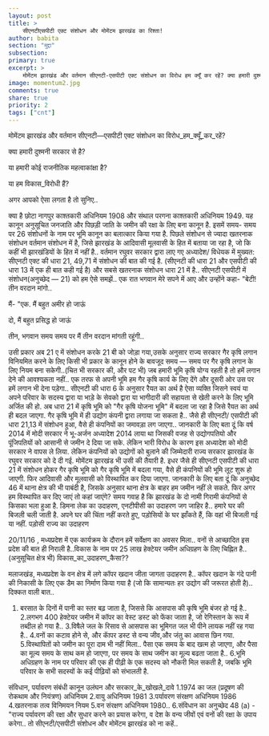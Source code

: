 ```yaml
---
layout: post
title: >
    सीएनटीएसपीटी एक्ट संशोधन और मोमेंटम झारखंड का रिश्ता!
author: babita
section: "मुद्दा"
subsection:
primary: true
excerpt: >
    मोमेंटम झारखंड और वर्तमान सीएनटी-एसपीटी एक्ट संशोधन का विरोध हम क्यूँ कर रहें? क्या हमारी दुश्मनी सरकार से है? या हमारी कोई राजनीतिक महत्वाकांक्षा है? या हम विकास-विरोधी हैं? अगर आपको ऐसा लगता है तो सुनिए..
image: momentum2.jpg
comments: true
share: true
priority: 2
tags: ["cnt"]
---
```


मोमेंटम झारखंड और वर्तमान सीएनटी—एसपीटी एक्ट संशोधन का विरोध_हम_क्यूँ_कर_रहें?
 
क्या हमारी दुश्मनी सरकार से है? 

या हमारी कोई राजनीतिक महत्वाकांक्षा है? 

या हम विकास_विरोधी हैं? 

अगर आपको ऐसा लगता है तो सुनिए..


क्या है छोटा नागपुर काश्तकारी अधिनियम 1908 और संथाल परगना काश्तकारी अधिनियम 1949. यह कानून अनुसूचित जनजाति और पिछड़ी जाति के जमीन की रक्षा के लिए बना कानून है. इसमें समय- समय पर 26 संशोधनों के नाम पर भूमि कानून का बलात्कार किया गया है. पिछले संशोधन से ज्यादा खतरनाक संशोधन वर्तमान संशोधन में है, जिसे झारखंड के आदिवासी मूलवासी के हित में बताया जा रहा है, जो कि कहीं भी झारखंडियों के हित में नहीं है..
वर्तमान रघुवर सरकार द्वारा लाए गए अध्यादेश/ विधेयक में मुख्यत: सीएनटी एक्ट की धारा 21, 49,71 में संशोधन की बात की गई है. (सीएनटी की धारा 21 और एसपीटी की धारा 13 में एक ही बात कही गई है) और सबसे खतरनाक संशोधन  धारा 21 में है..
सीएनटी एसपीटी में संशोधन(अनुच्छेद — 21) को हम ऐसे समझें.. 
एक रात भगवान मेरे सपने में आए और उन्होंने कहा- "बेटी! तीन वरदान मांगो..

मैं- "एक. मैं बहुत अमीर हो जाऊं 

दो, मैं बहुत प्रसिद्ध हो जाऊं 

तीन, भगवान समय समय पर मैं तीन वरदान मांगती रहूंगी..


उसी प्रकार अब 21 ए में संशोधन करके 21 बी को जोड़ा गया,उसके अनुसार राज्य सरकार गैर कृषि लगान  विनियमित करने के लिए किसी भी प्रकार के कानून होने के बावजूद समय — समय पर गैर कृषि लगान के लिए नियम बना सकेगी..(चित भी सरकार की, और पट भी)
जब हमारी भूमि कृषि योग्य रहती है तो हमें लगान देने की आवश्यकता नहीं.. एक तरफ से अपनी भूमि हम गैर कृषि कार्य के लिए देंगे और दूसरी ओर उस पर हमें लगान भी देना पड़ेगा..
सीएनटी की धारा 6 के अनुसार रैयत का अर्थ है ऐसा व्यक्ति जिसने स्वयं या अपने परिवार के सदस्य द्वारा या भाड़े के सेवको द्वारा या भागीदारी की सहायता से खेती करने के लिए भूमि अर्जित की हो. अब धारा 21 में कृषि भूमि को "गैर कृषि योजना भूमि" में बदला जा रहा है जिसे रैयत का अर्थ ही बदल जाएगा. गैर कृषि भूमि में ही उद्योग कंपनी द्वारा लगाया जा सकता है..
जैसे ही सीएनटी/ एसपीटी की धारा 21,13 में संशोधन हुआ, वैसे ही कंपनियों का जमावड़ा लग जाएगा.. जानकारी के लिए बता दूं कि वर्ष 2014 में मोदी सरकार ने भू-अर्जन अध्यादेश 2014 लाया था जिसकी वजह से उद्योगपतियो और पूंजिपतियों को आसानी से जमीन दे दिया जा सके. लेकिन भारी विरोध के कारण इस अध्यादेश को मोदी सरकार ने वापस ले लिया. लेकिन कंपनियों को उद्योगों को बुलाने की जिम्मेदारी राज्य सरकार झारखंड के रघुवर सरकार को दे दी गई.
मोमेंटम झारखंड भी उसी की तैयारी है. इधर जैसे ही सीएनटी एसपीटी की धारा 21 में संशोधन होकर गैर कृषि भूमि को गैर कृषि भूमि में बदला गया, वैसे ही कंपनियों की भूमि लूट शुरू हो जाएगी. फिर आदिवासी और मूलवासी को विस्थापित कर दिया जाएगा. 
जानकारी के लिए बता दूं कि अनुच्छेद 46 में थाना क्षेत्र की भी पाबंदी है, जिसके अनुसार थाना क्षेत्र के बाहर हम जमीन नहीं ले सकते. फिर अगर हम विस्थापित कर दिए जाएं तो कहां जाएंगे?
समय गवाह है कि झारखंड के दो नामी गिरामी कंपनियों  से किसका भला हुआ है. डिमना लेक का उदाहरण, एनटीपीसी का उदाहरण जग जाहिर है..
हमारे घर की बिजली चली जाती है. अपने घर की चिंता नहीं करते हुए, पड़ोसियों के घर झाँकते हैं, कि वहां भी बिजली गई या नहीं. 
पड़ोसी राज्य का उदाहरण 

20/11/16 , मध्यप्रदेश में एक  कार्यक्रम के दौरान हमें  सर्वेक्षण का अवसर मिला.. वनों से आच्छादित इस प्रदेश की बात ही निराली है..विकास के नाम पर 25 लाख हेक्टेयर जमीन अधिग्रहण के लिए चिह्नित है..(अनुसूचित क्षेत्र भी)
विकास_का_उदाहरण_कैसा??


मलाजखंड, मध्यप्रदेश के वन क्षेत्र में लगे कॉपर खदान जीता जागता उदाहरण है.. कॉपर खदान के गंदे पानी की निकासी के लिए एक डैम का निर्माण किया गया है (जो कि सामान्यतः हर उद्योग की जरूरत होती है).. दिक्कत वाली बात.. 
1. बरसात के दिनों में पानी का स्तर बढ़ जाता है, जिससे कि आसपास की कृषि भूमि बंजर हो गई है.. 
2.लगभग 400 हेक्टेयर जमीन में कॉपर का वेस्ट डस्ट को फेंका जाता है, जो रेगिस्तान के रूप में तब्दील हो गया है.. 
3.विषैले जल के रिसाव से आसपास का भूमिगत जल भी पीने लायक नहीं रह गया है..
4.वनों का कटाव होने से, और काॅपर डस्ट से वन्य जीव,और जंतु का आवास छिन गया. 
5.विस्थापितों को जमीन का पूरा दाम भी नहीं मिला.. पैसा एक समय के बाद खत्म हो जाएगा, और पैसा का मूल्य समय के साथ कम हो जाएगा, पर समय के साथ जमीन का मूल्य बढता जाता है.. 
6.भूमि अधिग्रहण के नाम पर परिवार की एक ही पीढ़ी के एक सदस्य को नौकरी मिल सकती है, जबकि भूमि  परिवार के सभी सदस्यों के कई पीढ़ियों को संभालती है. 


संविधान, पर्यावरण संबंधी कानून उलंघन और सरकार_के_खोखले_दावे
1.1974 का जल (प्रदूषण की रोकथाम और नियंत्रण) अधिनियम
2.वायु अधिनियम 1981
3.पर्यावरण संरक्षण अधिनियम 1986
4.खतरनाक तत्व विनिमयन नियम
5.वन संरक्षण अधिनियम 1980..
6.संविधान का अनुच्छेद 48 (a) - "राज्य पर्यावरण की रक्षा और सुधार करने का प्रयास करेगा, व देश के वन्य जीवों एवं वनों की रक्षा के उपाय करेगा.. 
तो सीएनटी/एसपीटी संशोधन और मोमेंटम झारखंड को ना कहें.. 